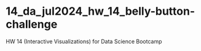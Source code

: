 # 14_da_jul2024_hw_14_belly-button-challenge
HW 14 (Interactive Visualizations) for Data Science Bootcamp
